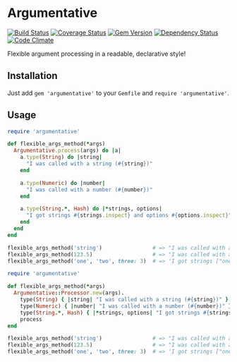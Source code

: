 # Argumentative

[![Build Status](https://travis-ci.org/dillonkearns/argumentative.png?branch=master)](https://travis-ci.org/dillonkearns/argumentative)
[![Coverage Status](https://coveralls.io/repos/dillonkearns/argumentative/badge.png?branch=master)](https://coveralls.io/r/dillonkearns/argumentative)
[![Gem Version](https://fury-badge.herokuapp.com/rb/argumentative.png)](http://badge.fury.io/rb/argumentative)
[![Dependency Status](https://gemnasium.com/dillonkearns/argumentative.png)](https://gemnasium.com/dillonkearns/argumentative)
[![Code Climate](https://codeclimate.com/github/dillonkearns/argumentative.png)](https://codeclimate.com/github/dillonkearns/argumentative)


Flexible argument processing in a readable, declarative style!

## Installation

Just add `gem 'argumentative'` to your `Gemfile` and `require 'argumentative'`.

## Usage

```ruby
require 'argumentative'

def flexible_args_method(*args)
  Argumentative.process(args) do |a|
    a.type(String) do |string|
      "I was called with a string (#{string})"
    end

    a.type(Numeric) do |number|
      "I was called with a number (#{number})"
    end

    a.type(String.*, Hash) do |*strings, options|
      "I got strings #{strings.inspect} and options #{options.inspect}"
    end
  end
end

flexible_args_method('string')                # => "I was called with a string (string)"
flexible_args_method(123.5)                   # => "I was called with a number (123.5)"
flexible_args_method('one', 'two', three: 3)  # => 'I got strings ["one", "two"] and options {:three=>3}'
```


```ruby
require 'argumentative'

def flexible_args_method(*args)
  Argumentative::Processor.new(args).
    type(String) { |string| "I was called with a string (#{string})" }.
    type(Numeric) { |number| "I was called with a number (#{number})" }.
    type(String.*, Hash) { |*strings, options| "I got strings #{strings.inspect} and options #{options.inspect}" }.
    process
end

flexible_args_method('string')                # => "I was called with a string (string)"
flexible_args_method(123.5)                   # => "I was called with a number (123.5)"
flexible_args_method('one', 'two', three: 3)  # => 'I got strings ["one", "two"] and options {:three=>3}'
```
